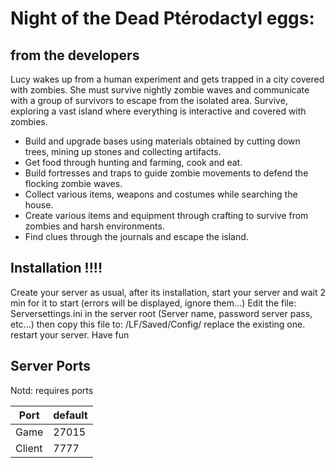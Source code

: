 # Night of the Dead Ptérodactyl eggs:
## from the developers
Lucy wakes up from a human experiment and gets trapped in a city covered with zombies. She must survive nightly zombie waves and communicate with a group of survivors to escape from the isolated area.
Survive, exploring a vast island where everything is interactive and covered with zombies.
- Build and upgrade bases using materials obtained by cutting down trees, mining up stones and collecting artifacts.
- Get food through hunting and farming, cook and eat.
- Build fortresses and traps to guide zombie movements to defend the flocking zombie waves.
- Collect various items, weapons and costumes while searching the house.
- Create various items and equipment through crafting to survive from zombies and harsh environments.
- Find clues through the journals and escape the island. 
## Installation !!!!
Create your server as usual, after its installation, start your server and wait 2 min for it to start (errors will be displayed, ignore them...) Edit the file: Serversettings.ini in the server root (Server name, password server pass, etc...) then copy this file to: /LF/Saved/Config/ replace the existing one.
restart your server. Have fun

## Server Ports

Notd: requires ports

| Port    | default |
|---------|---------|
| Game    | 27015   |
| Client  | 7777    |
